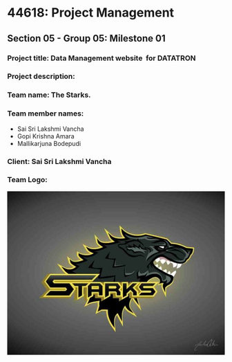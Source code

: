 # 44618: Project Management 
## Section 05 - Group 05: Milestone 01
### Project title: Data Management website  for DATATRON
### Project description:  
### Team name: The Starks.
### Team member names: 
* Sai Sri Lakshmi Vancha
* Gopi Krishna Amara
* Mallikarjuna Bodepudi
### Client: Sai Sri Lakshmi Vancha 
### Team Logo:
![Team Logo:](https://github.com/Lakshmi-reddy9/pm_project/blob/master/team_logo.jpg "Team Logo")
